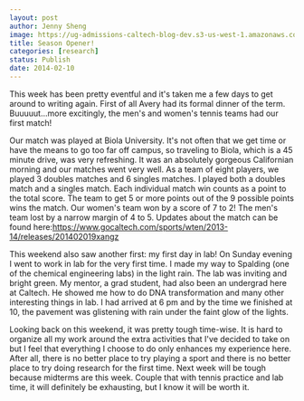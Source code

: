 ```yaml
---
layout: post
author: Jenny Sheng
image: https://ug-admissions-caltech-blog-dev.s3-us-west-1.amazonaws.com/old_pictures/caltech_as_it_happens/6a0105349b8251970b01a3fcb31592970b.jpg
title: Season Opener!
categories: [research]
status: Publish
date: 2014-02-10
---
```



This week has been pretty eventful and it's taken me a few days to get around to writing again. First of all Avery had its formal dinner of the term. Buuuuut...more excitingly, the men's and women's tennis teams had our first match!

Our match was played at Biola University. It's not often that we get time or have the means to go too far off campus, so traveling to Biola, which is a 45 minute drive, was very refreshing. It was an absolutely gorgeous Californian morning and our matches went very well. As a team of eight players, we played 3 doubles matches and 6 singles matches. I played both a doubles match and a singles match. Each individual match win counts as a point to the total score. The team to get 5 or more points out of the 9 possible points wins the match. Our women's team won by a score of 7 to 2! The men's team lost by a narrow margin of 4 to 5. Updates about the match can be found here:https://www.gocaltech.com/sports/wten/2013-14/releases/201402019xangz

This weekend also saw another first: my first day in lab! On Sunday evening I went to work in lab for the very first time. I made my way to Spalding (one of the chemical engineering labs) in the light rain. The lab was inviting and bright green. My mentor, a grad student, had also been an undergrad here at Caltech. He showed me how to do DNA transformation and many other interesting things in lab. I had arrived at 6 pm and by the time we finished at 10, the pavement was glistening with rain under the faint glow of the lights.

Looking back on this weekend, it was pretty tough time-wise. It is hard to organize all my work around the extra activities that I've decided to take on but I feel that everything I choose to do only enhances my experience here. After all, there is no better place to try playing a sport and there is no better place to try doing research for the first time. Next week will be tough because midterms are this week. Couple that with tennis practice and lab time, it will definitely be exhausting, but I know it will be worth it.

